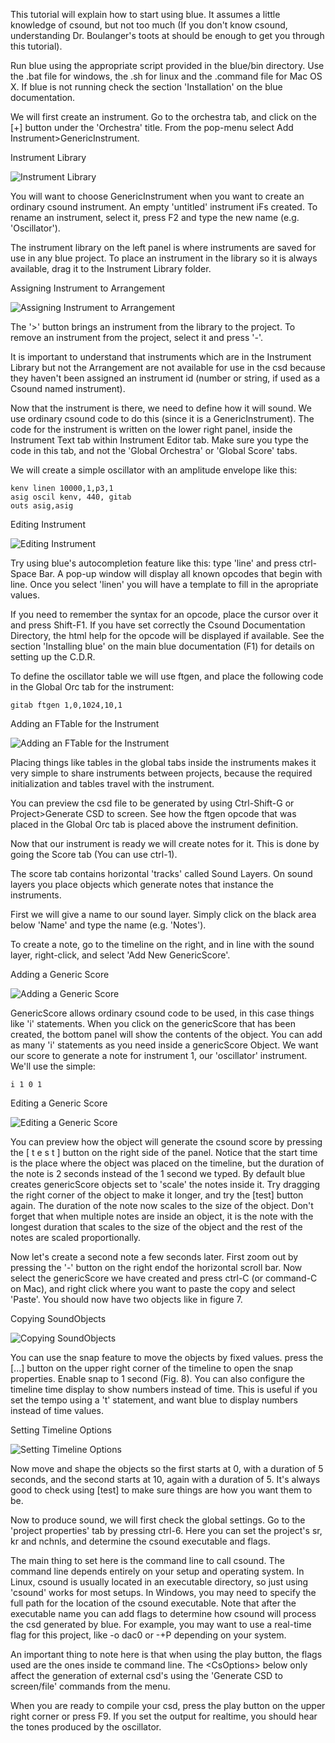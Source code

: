 This tutorial will explain how to start using blue. It assumes a little
knowledge of csound, but not too much (If you don't know csound,
understanding Dr. Boulanger's toots at
[](http://www.csounds.com/toots/index.html) should be enough to get you
through this tutorial).

Run blue using the appropriate script provided in the blue/bin
directory. Use the .bat file for windows, the .sh for linux and the
.command file for Mac OS X. If blue is not running check the section
'Installation' on the blue documentation.

We will first create an instrument. Go to the orchestra tab, and click
on the \[+\] button under the 'Orchestra' title. From the pop-menu
select Add Instrument\>GenericInstrument.

Instrument Library

![ Instrument Library ](../images/tutorial_first_project/tutA_1.jpg)

You will want to choose GenericInstrument when you want to create an
ordinary csound instrument. An empty 'untitled' instrument iFs created.
To rename an instrument, select it, press F2 and type the new name (e.g.
'Oscillator').

The instrument library on the left panel is where instruments are saved
for use in any blue project. To place an instrument in the library so it
is always available, drag it to the Instrument Library folder.

Assigning Instrument to Arrangement

![ Assigning Instrument to Arrangement
](../images/tutorial_first_project/tutA_2.jpg)

The '\>' button brings an instrument from the library to the project. To
remove an instrument from the project, select it and press '-'.

It is important to understand that instruments which are in the
Instrument Library but not the Arrangement are not available for use in
the csd because they haven't been assigned an instrument id (number or
string, if used as a Csound named instrument).

Now that the instrument is there, we need to define how it will sound.
We use ordinary csound code to do this (since it is a
GenericInstrument). The code for the instrument is written on the lower
right panel, inside the Instrument Text tab within Instrument Editor
tab. Make sure you type the code in this tab, and not the 'Global
Orchestra' or 'Global Score' tabs.

We will create a simple oscillator with an amplitude envelope like this:

    kenv linen 10000,1,p3,1
    asig oscil kenv, 440, gitab
    outs asig,asig

Editing Instrument

![ Editing Instrument ](../images/tutorial_first_project/tutA_3.jpg)

Try using blue's autocompletion feature like this: type 'line' and press
ctrl-Space Bar. A pop-up window will display all known opcodes that
begin with line. Once you select 'linen' you will have a template to
fill in the apropriate values.

If you need to remember the syntax for an opcode, place the cursor over
it and press Shift-F1. If you have set correctly the Csound
Documentation Directory, the html help for the opcode will be displayed
if available. See the section 'Installing blue' on the main blue
documentation (F1) for details on setting up the C.D.R.

To define the oscillator table we will use ftgen, and place the
following code in the Global Orc tab for the instrument:

    gitab ftgen 1,0,1024,10,1

Adding an FTable for the Instrument

![ Adding an FTable for the Instrument
](../images/tutorial_first_project/tutA_4.jpg)

Placing things like tables in the global tabs inside the instruments
makes it very simple to share instruments between projects, because the
required initialization and tables travel with the instrument.

You can preview the csd file to be generated by using Ctrl-Shift-G or
Project\>Generate CSD to screen. See how the ftgen opcode that was
placed in the Global Orc tab is placed above the instrument definition.

Now that our instrument is ready we will create notes for it. This is
done by going the Score tab (You can use ctrl-1).

The score tab contains horizontal 'tracks' called Sound Layers. On sound
layers you place objects which generate notes that instance the
instruments.

First we will give a name to our sound layer. Simply click on the black
area below 'Name' and type the name (e.g. 'Notes').

To create a note, go to the timeline on the right, and in line with the
sound layer, right-click, and select 'Add New GenericScore'.

Adding a Generic Score

![ Adding a Generic Score ](../images/tutorial_first_project/tutA_5.jpg)

GenericScore allows ordinary csound code to be used, in this case things
like 'i' statements. When you click on the genericScore that has been
created, the bottom panel will show the contents of the object. You can
add as many 'i' statements as you need inside a genericScore Object. We
want our score to generate a note for instrument 1, our 'oscillator'
instrument. We'll use the simple:

    i 1 0 1

Editing a Generic Score

![ Editing a Generic Score ](../images/tutorial_first_project/tutA_6.jpg)

You can preview how the object will generate the csound score by
pressing the \[ t e s t \] button on the right side of the panel. Notice
that the start time is the place where the object was placed on the
timeline, but the duration of the note is 2 seconds instead of the 1
second we typed. By default blue creates genericScore objects set to
'scale' the notes inside it. Try dragging the right corner of the object
to make it longer, and try the \[test\] button again. The duration of
the note now scales to the size of the object. Don't forget that when
multiple notes are inside an object, it is the note with the longest
duration that scales to the size of the object and the rest of the notes
are scaled proportionally.

Now let's create a second note a few seconds later. First zoom out by
pressing the '-' button on the right endof the horizontal scroll bar.
Now select the genericScore we have created and press ctrl-C (or
command-C on Mac), and right click where you want to paste the copy and
select 'Paste'. You should now have two objects like in figure 7.

Copying SoundObjects

![ Copying SoundObjects ](../images/tutorial_first_project/tutA_7.jpg)

You can use the snap feature to move the objects by fixed values. press
the \[...\] button on the upper right corner of the timeline to open the
snap properties. Enable snap to 1 second (Fig. 8). You can also
configure the timeline time display to show numbers instead of time.
This is useful if you set the tempo using a 't' statement, and want blue
to display numbers instead of time values.

Setting Timeline Options

![ Setting Timeline Options ](../images/tutorial_first_project/tutA_8.jpg)

Now move and shape the objects so the first starts at 0, with a duration
of 5 seconds, and the second starts at 10, again with a duration of 5.
It's always good to check using \[test\] to make sure things are how you
want them to be.

Now to produce sound, we will first check the global settings. Go to the
'project properties' tab by pressing ctrl-6. Here you can set the
project's sr, kr and nchnls, and determine the csound executable and
flags.

The main thing to set here is the command line to call csound. The
command line depends entirely on your setup and operating system. In
Linux, csound is usually located in an executable directory, so just
using 'csound' works for most setups. In Windows, you may need to
specify the full path for the location of the csound executable. Note
that after the executable name you can add flags to determine how csound
will process the csd generated by blue. For example, you may want to use
a real-time flag for this project, like -o dac0 or -+P depending on your
system.

An important thing to note here is that when using the play button, the
flags used are the ones inside te command line. The \<CsOptions\> below
only affect the generation of external csd's using the 'Generate CSD to
screen/file' commands from the menu.

When you are ready to compile your csd, press the play button on the
upper right corner or press F9. If you set the output for realtime, you
should hear the tones produced by the oscillator.
